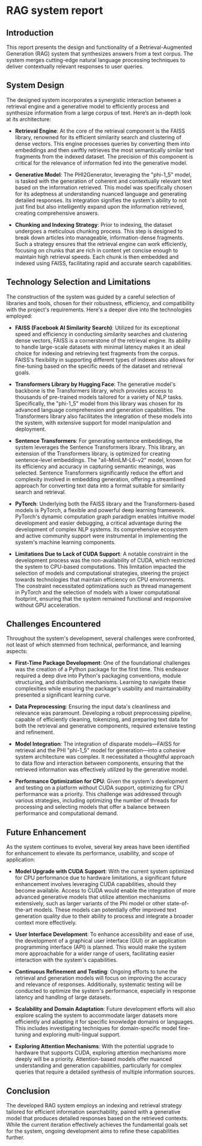 # RAG system report

## Introduction

This report presents the design and functionality of a Retrieval-Augmented Generation (RAG) system that synthesizes answers from a text corpus. The system merges cutting-edge natural language processing techniques to deliver contextually relevant responses to user queries.

## System Design
The designed system incorporates a synergistic interaction between a retrieval engine and a generative model to efficiently process and synthesize information from a large corpus of text. Here’s an in-depth look at its architecture:

- **Retrieval Engine**: At the core of the retrieval component is the FAISS library, renowned for its efficient similarity search and clustering of dense vectors. This engine processes queries by converting them into embeddings and then swiftly retrieves the most semantically similar text fragments from the indexed dataset. The precision of this component is critical for the relevance of information fed into the generative model.

- **Generative Model**: The PHI2Generator, leveraging the "phi-1_5" model, is tasked with the generation of coherent and contextually relevant text based on the information retrieved. This model was specifically chosen for its adeptness at understanding nuanced language and generating detailed responses. Its integration signifies the system's ability to not just find but also intelligently expand upon the information retrieved, creating comprehensive answers.

- **Chunking and Indexing Strategy**: Prior to indexing, the dataset undergoes a meticulous chunking process. This step is designed to break down articles into manageable, information-dense fragments. Such a strategy ensures that the retrieval engine can work efficiently, focusing on chunks that are rich in content yet concise enough to maintain high retrieval speeds. Each chunk is then embedded and indexed using FAISS, facilitating rapid and accurate search capabilities.

## Technology Selection and Limitations
The construction of the system was guided by a careful selection of libraries and tools, chosen for their robustness, efficiency, and compatibility with the project's requirements. Here's a deeper dive into the technologies employed:

- **FAISS (Facebook AI Similarity Search)**: Utilized for its exceptional speed and efficiency in conducting similarity searches and clustering dense vectors, FAISS is a cornerstone of the retrieval engine. Its ability to handle large-scale datasets with minimal latency makes it an ideal choice for indexing and retrieving text fragments from the corpus. FAISS's flexibility in supporting different types of indexes also allows for fine-tuning based on the specific needs of the dataset and retrieval goals.

- **Transformers Library by Hugging Face**: The generative model's backbone is the Transformers library, which provides access to thousands of pre-trained models tailored for a variety of NLP tasks. Specifically, the "phi-1_5" model from this library was chosen for its advanced language comprehension and generation capabilities. The Transformers library also facilitates the integration of these models into the system, with extensive support for model manipulation and deployment.

- **Sentence Transformers**: For generating sentence embeddings, the system leverages the Sentence Transformers library. This library, an extension of the Transformers library, is optimized for creating sentence-level embeddings. The "all-MiniLM-L6-v2" model, known for its efficiency and accuracy in capturing semantic meanings, was selected. Sentence Transformers significantly reduce the effort and complexity involved in embedding generation, offering a streamlined approach for converting text data into a format suitable for similarity search and retrieval.

- **PyTorch**: Underlying both the FAISS library and the Transformers-based models is PyTorch, a flexible and powerful deep learning framework. PyTorch's dynamic computation graph paradigm enables intuitive model development and easier debugging, a critical advantage during the development of complex NLP systems. Its comprehensive ecosystem and active community support were instrumental in implementing the system's machine learning components.

- **Limitations Due to Lack of CUDA Support**: A notable constraint in the development process was the non-availability of CUDA, which restricted the system to CPU-based computations. This limitation impacted the selection of models and computational strategies, steering the project towards technologies that maintain efficiency on CPU environments. The constraint necessitated optimizations such as thread management in PyTorch and the selection of models with a lower computational footprint, ensuring that the system remained functional and responsive without GPU acceleration.

## Challenges Encountered

Throughout the system's development, several challenges were confronted, not least of which stemmed from technical, performance, and learning aspects:

- **First-Time Package Development**: One of the foundational challenges was the creation of a Python package for the first time. This endeavor required a deep dive into Python's packaging conventions, module structuring, and distribution mechanisms. Learning to navigate these complexities while ensuring the package's usability and maintainability presented a significant learning curve.

- **Data Preprocessing**: Ensuring the input data's cleanliness and relevance was paramount. Developing a robust preprocessing pipeline, capable of efficiently cleaning, tokenizing, and preparing text data for both the retrieval and generative components, required extensive testing and refinement.

- **Model Integration**: The integration of disparate models—FAISS for retrieval and the PHI "phi-1_5" model for generation—into a cohesive system architecture was complex. It necessitated a thoughtful approach to data flow and interaction between components, ensuring that the retrieved information was effectively utilized by the generative model.

- **Performance Optimization for CPU**: Given the system's development and testing on a platform without CUDA support, optimizing for CPU performance was a priority. This challenge was addressed through various strategies, including optimizing the number of threads for processing and selecting models that offer a balance between performance and computational demand.


## Future Enhancement

As the system continues to evolve, several key areas have been identified for enhancement to elevate its performance, usability, and scope of application:

- **Model Upgrade with CUDA Support**: With the current system optimized for CPU performance due to hardware limitations, a significant future enhancement involves leveraging CUDA capabilities, should they become available. Access to CUDA would enable the integration of more advanced generative models that utilize attention mechanisms extensively, such as larger variants of the Phi model or other state-of-the-art models. These models can potentially offer improved text generation quality due to their ability to process and integrate a broader context more effectively.

- **User Interface Development**: To enhance accessibility and ease of use, the development of a graphical user interface (GUI) or an application programming interface (API) is planned. This would make the system more approachable for a wider range of users, facilitating easier interaction with the system's capabilities.

- **Continuous Refinement and Testing**: Ongoing efforts to tune the retrieval and generation models will focus on improving the accuracy and relevance of responses. Additionally, systematic testing will be conducted to optimize the system's performance, especially in response latency and handling of large datasets.

- **Scalability and Domain Adaptation**: Future development efforts will also explore scaling the system to accommodate larger datasets more efficiently and adapting it for specific knowledge domains or languages. This includes investigating techniques for domain-specific model fine-tuning and exploring multi-lingual support.

- **Exploring Attention Mechanisms**: With the potential upgrade to hardware that supports CUDA, exploring attention mechanisms more deeply will be a priority. Attention-based models offer nuanced understanding and generation capabilities, particularly for complex queries that require a detailed synthesis of multiple information sources.


## Conclusion

The developed RAG system employs an indexing and retrieval strategy tailored for efficient information searchability, paired with a generative model that produces detailed responses based on the retrieved contexts. While the current iteration effectively achieves the fundamental goals set for the system, ongoing development aims to refine these capabilities further.